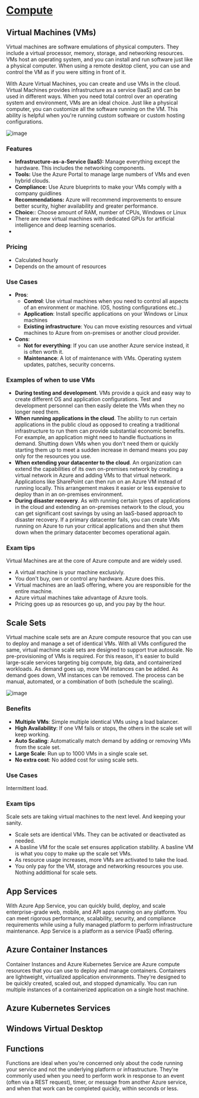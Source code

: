 # [Compute](https://learn.microsoft.com/hu-hu/training/modules/azure-compute-fundamentals/?WT.mc_id=ACloudGuru_Learn_multiple-learn-wwl)

## Virtual Machines (VMs)
Virtual machines are software emulations of physical computers. They include a virtual processor, memory, storage, and networking resources. VMs host an operating system, and you can install and run software just like a physical computer. When using a remote desktop client, you can use and control the VM as if you were sitting in front of it.

With Azure Virtual Machines, you can create and use VMs in the cloud. Virtual Machines provides infrastructure as a service (IaaS) and can be used in different ways. When you need total control over an operating system and environment, VMs are an ideal choice. Just like a physical computer, you can customize all the software running on the VM. This ability is helpful when you're running custom software or custom hosting configurations.

![image](https://user-images.githubusercontent.com/48266482/219572969-0af6cc89-389e-40d2-98b5-19be2428a082.png)

### Features
- **Infrastructure-as-a-Service (IaaS):** Manage everything except the hardware. This includes the networking components.
- **Tools:** Use the Azure Portal to manage large numbers of VMs and even hybrid clouds.
- **Compliance:** Use Azure blueprints to make your VMs comply with a company guidlines
- **Recommendations:** Azure will recommend improvements to ensure better scurity, higher availability and greater performance.
- **Choice:**: Choose amount of RAM, number of CPUs, Windows or Linux
- There are new virtual machines with dedicated GPUs for artificial intelligence and deep learning scenarios.
- 

### Pricing
- Calculated hourly
- Depends on the amount of resources

### Use Cases
- **Pros**:
  - **Control**: Use virtual machines when you need to control all aspects of an environment or machine. (OS, hosting configurations etc..)
  - **Application**: Install specific applications on your Windows or Linux machines
  - **Existing infrastructure**: You can move existing resources and virtual machines to Azure from on-premises or another cloud provider.
- **Cons**:
  - **Not for everything**: If you can use another Azure service instead, it is often worth it.
  -  **Maintenance**: A lot of maintenance with VMs. Operating system updates, patches, security concerns.

### Examples of when to use VMs
- **During testing and development**. VMs provide a quick and easy way to create different OS and application configurations. Test and development personnel can then easily delete the VMs when they no longer need them.
- **When running applications in the cloud**. The ability to run certain applications in the public cloud as opposed to creating a traditional infrastructure to run them can provide substantial economic benefits. For example, an application might need to handle fluctuations in demand. Shutting down VMs when you don't need them or quickly starting them up to meet a sudden increase in demand means you pay only for the resources you use.
- **When extending your datacenter to the cloud**. An organization can extend the capabilities of its own on-premises network by creating a virtual network in Azure and adding VMs to that virtual network. Applications like SharePoint can then run on an Azure VM instead of running locally. This arrangement makes it easier or less expensive to deploy than in an on-premises environment.
- **During disaster recovery**. As with running certain types of applications in the cloud and extending an on-premises network to the cloud, you can get significant cost savings by using an IaaS-based approach to disaster recovery. If a primary datacenter fails, you can create VMs running on Azure to run your critical applications and then shut them down when the primary datacenter becomes operational again.
  
### Exam tips
Virtual Machines are at the core of Azure compute and are widely used.
- A virtual machine is your machine exclusivly.
- You don't buy, own or control any hardware. Azure does this.
- Virtual machines are an IaaS offering, where you are responsible for the entire machine.
- Azure virtual machines take advantage of Azure tools.
- Pricing goes up as resources go up, and you pay by the hour.

## Scale Sets
Virtual machine scale sets are an Azure compute resource that you can use to deploy and manage a set of identical VMs. With all VMs configured the same, virtual machine scale sets are designed to support true autoscale. No pre-provisioning of VMs is required. For this reason, it's easier to build large-scale services targeting big compute, big data, and containerized workloads. As demand goes up, more VM instances can be added. As demand goes down, VM instances can be removed. The process can be manual, automated, or a combination of both (schedule the scaling). 

![image](https://user-images.githubusercontent.com/48266482/219665789-86139135-90d6-4403-85bc-c4bec5065f51.png)

### Benefits
- **Multiple VMs**: Simple multiple identical VMs using a load balancer.
- **High Availability**: If one VM fails or stops, the others in the scale set will keep working.
- **Auto Scaling**: Automatically match demand by adding or removing VMs from the scale set.
- **Large Scale**: Run up to 1000 VMs in a single scale set.
- **No extra cost**: No added cost for using scale sets.

### Use Cases
Intermittent load.

### Exam tips
Scale sets are taking virtual machines to the next level. And keeping your sanity.
- Scale sets are identical VMs. They can be activated or deactivated as needed.
- A basline VM for the scale set ensures application stability. A basline VM is what you copy to make up the scale set VMs.
- As resource usage increases, more VMs are activated to take the load.
- You only pay for the VM, storage and networking resources you use. Nothing addittional for scale sets.

## App Services
With Azure App Service, you can quickly build, deploy, and scale enterprise-grade web, mobile, and API apps running on any platform. You can meet rigorous performance, scalability, security, and compliance requirements while using a fully managed platform to perform infrastructure maintenance. App Service is a platform as a service (PaaS) offering.

## Azure Container Instances
Container Instances and Azure Kubernetes Service are Azure compute resources that you can use to deploy and manage containers. Containers are lightweight, virtualized application environments. They're designed to be quickly created, scaled out, and stopped dynamically. You can run multiple instances of a containerized application on a single host machine.

## Azure Kubernetes Services

## Windows Virtual Desktop

## Functions
Functions are ideal when you're concerned only about the code running your service and not the underlying platform or infrastructure. They're commonly used when you need to perform work in response to an event (often via a REST request), timer, or message from another Azure service, and when that work can be completed quickly, within seconds or less.
